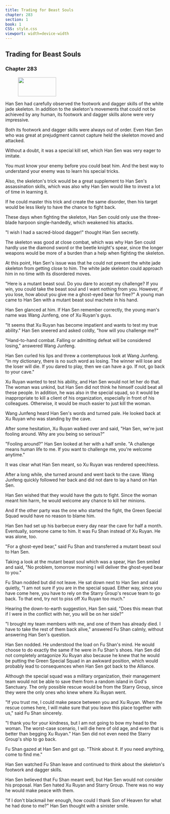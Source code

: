 ```yaml
---
title: Trading for Beast Souls
chapter: 283
section: 1
book: 1
CSS: style.css
viewport: width=device-width
---
```


## Trading for Beast Souls

### Chapter 283

<figure>
	<img src="../Images/gem.gif" alt="" id="gem" width="120" height="60" />
</figure>

Han Sen had carefully observed the footwork and dagger skills of the white jade skeleton. In addition to the skeleton's movements that could not be achieved by any human, its footwork and dagger skills alone were very impressive.

Both its footwork and dagger skills were always out of order. Even Han Sen who was great at prejudgment cannot capture held the skeleton moved and attacked.

Without a doubt, it was a special kill set, which Han Sen was very eager to imitate.

You must know your enemy before you could beat him. And the best way to understand your enemy was to learn his special tricks.

Also, the skeleton's trick would be a great supplement to Han Sen's assassination skills, which was also why Han Sen would like to invest a lot of time in learning it.

If he could master this trick and create the same disorder, then his target would be less likely to have the chance to fight back.

These days when fighting the skeleton, Han Sen could only use the three-blade harpoon single-handedly, which weakened his attacks.

"I wish I had a sacred-blood dagger!" thought Han Sen secretly.

The skeleton was good at close combat, which was why Han Sen could hardly use the diamond sword or the beetle knight's spear, since the longer weapons would be more of a burden than a help when fighting the skeleton.

At this point, Han Sen's issue was that he could not prevent the white jade skeleton from getting close to him. The white jade skeleton could approach him in no time with its disordered moves.

"Here is a mutant beast soul. Do you dare to accept my challenge? If you win, you could take the beast soul and I want nothing from you. However, if you lose, how about you give me a ghost-eyed bear for free?" A young man came to Han Sen with a mutant beast soul machete in his hand.

Han Sen glanced at him. If Han Sen remember correctly, the young man's name was Wang Junfeng, one of Xu Ruyan's guys.

"It seems that Xu Ruyan has become impatient and wants to test my true ability." Han Sen sneered and asked coldly, "how will you challenge me?"

"Hand-to-hand combat. Falling or admitting defeat will be considered losing," answered Wang Junfeng.

Han Sen curled his lips and threw a contemptuous look at Wang Junfeng. "In my dictionary, there is no such word as losing. The winner will lose and the loser will die. If you dared to play, then we can have a go. If not, go back to your cave."

Xu Ruyan wanted to test his ability, and Han Sen would not let her do that. The woman was unkind, but Han Sen did not think he himself could beat all these people. In addition, he was also in the special squad, so it would be inappropriate to kill a client of his organization, especially in front of his colleagues. Otherwise, it would be much easier to just kill the woman.

Wang Junfeng heard Han Sen's words and turned pale. He looked back at Xu Ruyan who was standing by the cave.

After some hesitation, Xu Ruyan walked over and said, "Han Sen, we're just fooling around. Why are you being so serious?"

"Fooling around?" Han Sen looked at her with a half smile. "A challenge means human life to me. If you want to challenge me, you're welcome anytime."

It was clear what Han Sen meant, so Xu Ruyan was rendered speechless.

After a long while, she turned around and went back to the cave. Wang Junfeng quickly followed her back and did not dare to lay a hand on Han Sen.

Han Sen wished that they would have the guts to fight. Since the woman meant him harm, he would welcome any chance to kill her minions.

And if the other party was the one who started the fight, the Green Special Squad would have no reason to blame him.

Han Sen had set up his barbecue every day near the cave for half a month. Eventually, someone came to him. It was Fu Shan instead of Xu Ruyan. He was alone, too.

"For a ghost-eyed bear," said Fu Shan and transferred a mutant beast soul to Han Sen.

Taking a look at the mutant beast soul which was a spear, Han Sen smiled and said, "No problem, tomorrow morning I will deliver the ghost-eyed bear to you."

Fu Shan nodded but did not leave. He sat down next to Han Sen and said quietly, "I am not sure if you are in the special squad. Either way, since you have come here, you have to rely on the Starry Group's rescue team to go back. To that end, try not to piss off Xu Ruyan too much."

Hearing the down-to-earth suggestion, Han Sen said, "Does this mean that if I were in the conflict with her, you will be on her side?"

"I brought my team members with me, and one of them has already died. I have to take the rest of them back alive," answered Fu Shan calmly, without answering Han Sen's question.

Han Sen nodded. He understood the load on Fu Shan's mind. He would choose to do exactly the same if he were in Fu Shan's shoes. Han Sen did not completely antagonize Xu Ruyan also because he knew that he would be putting the Green Special Squad in an awkward position, which would probably lead to consequences when Han Sen got back to the Alliance.

Although the special squad was a military organization, their management team would not be able to save them from a random island in God's Sanctuary. The only possible rescue would be from the Starry Group, since they were the only ones who knew where Xu Ruyan went.

"If you trust me, I could make peace between you and Xu Ruyan. When the rescue comes here, I will make sure that you leave this place together with us," said Fu Shan sincerely.

"I thank you for your kindness, but I am not going to bow my head to the woman. The worst-case scenario, I will die here of old age, and even that is better than begging Xu Ruyan." Han Sen did not even need the Starry Group's ship to go back.

Fu Shan gazed at Han Sen and got up. "Think about it. If you need anything, come to find me."

Han Sen watched Fu Shan leave and continued to think about the skeleton's footwork and dagger skills.

Han Sen believed that Fu Shan meant well, but Han Sen would not consider his proposal. Han Sen hated Xu Ruyan and Starry Group. There was no way he would make peace with them.

"If I don't blackmail her enough, how could I thank Son of Heaven for what he had done to me?" Han Sen thought with a sinister smile.